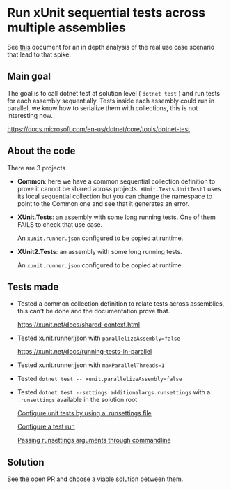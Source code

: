# Run xUnit sequential tests across multiple assemblies
See [this](https://paper.dropbox.com/doc/Spike-Isolate-integration-tests--BVAQmTw~Z51wh1rLpmxwxvy2Ag-NkGJnNABk0xHW7AXFPZHX) document for an in depth analysis of the real use case scenario that lead to that spike. 

## Main goal
The goal is to call dotnet test at solution level ( `dotnet test` ) and run tests for each assembly sequentially.
Tests inside each assembly could run in parallel, we know how to serialize them with collections, this is not interesting now.

https://docs.microsoft.com/en-us/dotnet/core/tools/dotnet-test

## About the code

There are 3 projects
- **Common**: here we have a common sequential collection definition to prove it cannot be shared across projects.
  `XUnit.Tests.UnitTest1` uses its local sequential collection but you can change the namespace to point to the Common one and see that it generates an error.
- **XUnit.Tests**: an assembly with some long running tests. One of them FAILS to check that use case.
  
  An `xunit.runner.json` configured to be copied at runtime.

- **XUnit2.Tests**: an assembly with some long running tests.
  
  An `xunit.runner.json` configured to be copied at runtime.
  
## Tests made
- Tested a common collection definition to relate tests across assemblies, 
  this can't be done and the documentation prove that.
  
  https://xunit.net/docs/shared-context.html
- Tested xunit.runner.json with `parallelizeAssembly=false`
  
  https://xunit.net/docs/running-tests-in-parallel
- Tested xunit.runner.json with `maxParallelThreads=1`
- Tested `dotnet test -- xunit.parallelizeAssembly=false`
- Tested `dotnet test --settings additionalargs.runsettings` with a `.runsettings` available in the solution root
  
  [Configure unit tests by using a .runsettings file](https://docs.microsoft.com/en-us/visualstudio/test/configure-unit-tests-by-using-a-dot-runsettings-file?view=vs-2019)
  
  [Configure a test run](https://github.com/Microsoft/vstest-docs/blob/master/docs/configure.md)
  
  [Passing runsettings arguments through commandline](https://github.com/Microsoft/vstest-docs/blob/master/docs/RunSettingsArguments.md)

## Solution
See the open PR and choose a viable solution between them.
